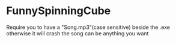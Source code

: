 # FunnySpinningCube
Require you to have a "Song.mp3"(case sensitive) beside the .exe otherwise it will crash
the song can be anything you want
